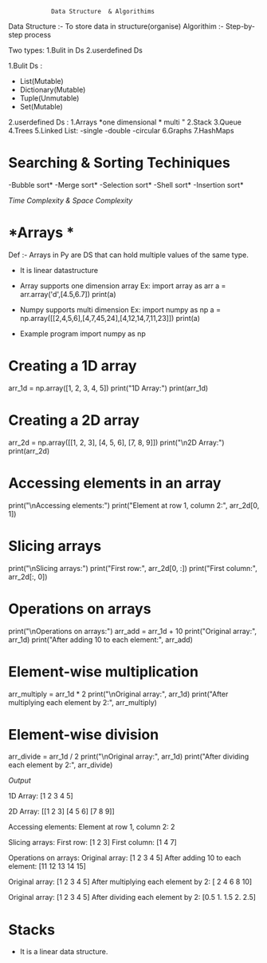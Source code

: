                 Data Structure  & Algorithims

Data Structure :- To store data in structure(organise)
Algorithim :- Step-by-step process

Two types:
  1.Bulit in Ds
  2.userdefined Ds

1.Bulit Ds :
   * List(Mutable)
   * Dictionary(Mutable)
   * Tuple(Unmutable)
   * Set(Mutable)

2.userdefined Ds :
   1.Arrays
     *one dimensional
     * multi   "
   2.Stack
   3.Queue
   4.Trees
   5.Linked List:
        -single
        -double
        -circular
   6.Graphs
   7.HashMaps

# Searching & Sorting Techiniques
 -Bubble sort*
 -Merge sort*
 -Selection sort*
 -Shell sort*
 -Insertion sort*


*Time Complexity & Space Complexity*

# *Arrays *
Def :- Arrays in Py are DS that can hold multiple values of the same type.
* It is linear datastructure
* Array supports one dimension array
 Ex: import array  as arr
 a = arr.array('d',[4.5,6.7])
 print(a)
* Numpy supports multi dimension
 Ex: import numpy as np
  a = np.array([[2,4,5,6],[4,7,45,24],[4,12,14,7,11,23]])
  print(a)

* Example program
import numpy as np

# Creating a 1D array
arr_1d = np.array([1, 2, 3, 4, 5])
print("1D Array:")
print(arr_1d)

# Creating a 2D array
arr_2d = np.array([[1, 2, 3], [4, 5, 6], [7, 8, 9]])
print("\n2D Array:")
print(arr_2d)

# Accessing elements in an array
print("\nAccessing elements:")
print("Element at row 1, column 2:", arr_2d[0, 1])

# Slicing arrays
print("\nSlicing arrays:")
print("First row:", arr_2d[0, :])
print("First column:", arr_2d[:, 0])

# Operations on arrays
print("\nOperations on arrays:")
arr_add = arr_1d + 10
print("Original array:", arr_1d)
print("After adding 10 to each element:", arr_add)

# Element-wise multiplication
arr_multiply = arr_1d * 2
print("\nOriginal array:", arr_1d)
print("After multiplying each element by 2:", arr_multiply)

# Element-wise division
arr_divide = arr_1d / 2
print("\nOriginal array:", arr_1d)
print("After dividing each element by 2:", arr_divide)

*Output*

1D Array:
[1 2 3 4 5]

2D Array:
[[1 2 3]
 [4 5 6]
 [7 8 9]]

Accessing elements:
Element at row 1, column 2: 2

Slicing arrays:
First row: [1 2 3]
First column: [1 4 7]

Operations on arrays:
Original array: [1 2 3 4 5]
After adding 10 to each element: [11 12 13 14 15]

Original array: [1 2 3 4 5]
After multiplying each element by 2: [ 2  4  6  8 10]

Original array: [1 2 3 4 5]
After dividing each element by 2: [0.5 1.  1.5 2.  2.5]


# Stacks
  - It is a linear data structure.